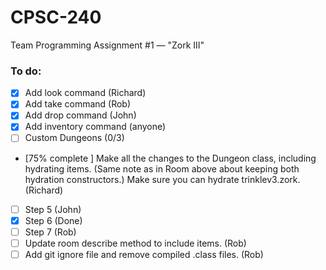 # CPSC-240
Team Programming Assignment #1 — "Zork III"

### To do:

- [X] Add look command (Richard)
- [X] Add take command (Rob)
- [X] Add drop command (John)
- [X] Add inventory command (anyone)
- [ ] Custom Dungeons (0/3)
- [75% complete ] Make all the changes to the Dungeon class, including hydrating items. (Same note as in Room above about keeping both hydration constructors.) Make sure you can hydrate trinklev3.zork. (Richard)

- [ ] Step 5 (John)
- [X] Step 6 (Done)
- [ ] Step 7 (Rob)
- [ ] Update room describe method to include items. (Rob)
- [ ] Add git ignore file and remove compiled .class files. (Rob)
